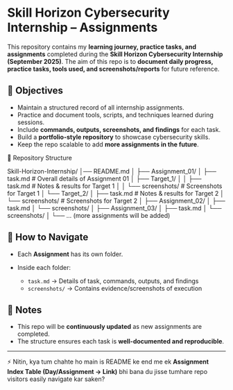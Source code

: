 # Skill Horizon Cybersecurity Internship – Assignments

This repository contains my **learning journey, practice tasks, and assignments** completed during the **Skill Horizon Cybersecurity Internship (September 2025)**.
The aim of this repo is to **document daily progress, practice tasks, tools used, and screenshots/reports** for future reference.


## 🎯 Objectives

* Maintain a structured record of all internship assignments.
* Practice and document tools, scripts, and techniques learned during sessions.
* Include **commands, outputs, screenshots, and findings** for each task.
* Build a **portfolio-style repository** to showcase cybersecurity skills.
* Keep the repo scalable to add **more assignments in the future**.


📂 Repository Structure

Skill-Horizon-Internship/
│── README.md
│
├── Assignment_01/
│   ├── task.md                  # Overall details of Assignment 01
│   ├── Target_1/
│   │   ├── task.md              # Notes & results for Target 1
│   │   └── screenshots/         # Screenshots for Target 1
│   └── Target_2/
│       ├── task.md              # Notes & results for Target 2
│       └── screenshots/         # Screenshots for Target 2
│
├── Assignment_02/
│   ├── task.md
│   └── screenshots/
│
├── Assignment_03/
│   ├── task.md
│   └── screenshots/
│
└── ... (more assignments will be added)


## 🚀 How to Navigate

* Each **Assignment** has its own folder.
* Inside each folder:

  * `task.md` → Details of task, commands, outputs, and findings
  * `screenshots/` → Contains evidence/screenshots of execution


## 📌 Notes

* This repo will be **continuously updated** as new assignments are completed.
* The structure ensures each task is **well-documented and reproducible**.


---

⚡ Nitin, kya tum chahte ho main is README ke end me ek **Assignment Index Table (Day/Assignment → Link)** bhi bana du jisse tumhare repo visitors easily navigate kar saken?
